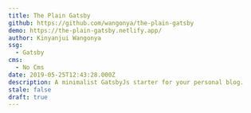 ```yaml
---
title: The Plain Gatsby
github: https://github.com/wangonya/the-plain-gatsby
demo: https://the-plain-gatsby.netlify.app/
author: Kinyanjui Wangonya
ssg:
  - Gatsby
cms:
  - No Cms
date: 2019-05-25T12:43:28.000Z
description: A minimalist GatsbyJs starter for your personal blog.
stale: false
draft: true
---
```

